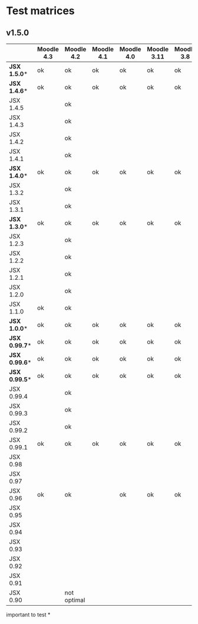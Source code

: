 # Test matrices

## v1.5.0

|                 | Moodle 4.3 | Moodle 4.2  | Moodle 4.1 | Moodle 4.0 | Moodle 3.11 | Moodle 3.8 | 
|-----------------|------------|-------------|------------|------------|-------------|------------|
| **JSX 1.5.0***  | ok         | ok          | ok         | ok         | ok          | ok         |           
| **JSX 1.4.6***  | ok         | ok          | ok         | ok         | ok          | ok         |            
| JSX 1.4.5       |            | ok          |            |            |             |            |            
| JSX 1.4.3       |            | ok          |            |            |             |            |            
| JSX 1.4.2       |            | ok          |            |            |             |            |            
| JSX 1.4.1       |            | ok          |            |            |             |            |            
| **JSX 1.4.0***  | ok         | ok          | ok         | ok         | ok          | ok         |            
| JSX 1.3.2       |            | ok          |            |            |             |            |            
| JSX 1.3.1       |            | ok          |            |            |             |            |            
| **JSX 1.3.0***  | ok         | ok          | ok         | ok         | ok          | ok         |            
| JSX 1.2.3       |            | ok          |            |            |             |            |            
| JSX 1.2.2       |            | ok          |            |            |             |            |            
| JSX 1.2.1       |            | ok          |            |            |             |            |            
| JSX 1.2.0       |            | ok          |            |            |             |            |            
| JSX 1.1.0       | ok         | ok          |            |            |             |            |            
| **JSX 1.0.0***  | ok         | ok          | ok         | ok         | ok          | ok         |            
| **JSX 0.99.7*** | ok         | ok          | ok         | ok         | ok          | ok         |            
| **JSX 0.99.6*** | ok         | ok          | ok         | ok         | ok          | ok         |            
| **JSX 0.99.5*** | ok         | ok          | ok         | ok         | ok          | ok         |            
| JSX 0.99.4      |            | ok          |            |            |             |            |            
| JSX 0.99.3      |            | ok          |            |            |             |            |            
| JSX 0.99.2      |            | ok          |            |            |             |            |            
| JSX 0.99.1      | ok         | ok          | ok         | ok         | ok          | ok         |            
| JSX 0.98        |            |             |            |            |             |            |            
| JSX 0.97        |            |             |            |            |             |            |            
| JSX 0.96        | ok         | ok          |            | ok         | ok          | ok         |            
| JSX 0.95        |            |             |            |            |             |            |            
| JSX 0.94        |            |             |            |            |             |            |            
| JSX 0.93        |            |             |            |            |             |            |            
| JSX 0.92        |            |             |            |            |             |            |            
| JSX 0.91        |            |             |            |            |             |            |            
| JSX 0.90        |            | not optimal |            |            |             |            |            

important to test *